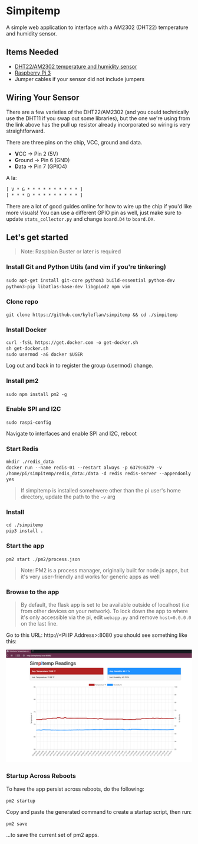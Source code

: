 # Simpitemp

A simple web application to interface with a AM2302 (DHT22) temperature and humidity sensor.

## Items Needed

* [DHT22/AM2302 temperature and humidity sensor](https://amzn.to/2v1tZRX)
* [Raspberry Pi 3](https://amzn.to/2VfZylx)
* Jumper cables if your sensor did not include jumpers

## Wiring Your Sensor

There are a few varieties of the DHT22/AM2302 (and you could technically use 
the DHT11 if you swap out some libraries), but the one we're using from the
link above has the pull up resistor already incorporated so wiring is very
straightforward. 

There are three pins on the chip, VCC, ground and data. 

* **V**CC -> Pin 2 (5V)
* **G**round -> Pin 6 (GND)
* **D**ata -> Pin 7 (GPIO4)

A la:

```
[ V * G * * * * * * * * * * ]
[ * * * D * * * * * * * * * ]
```

There are a lot of good guides online for how to wire up the chip if you'd like
more visuals! You can use a different GPIO pin as well, just make sure to
update `stats_collector.py` and change `board.D4` to `board.DX`.

## Let's get started

> Note: Raspbian Buster or later is required

### Install Git and Python Utils (and vim if you're tinkering)

`sudo apt-get install git-core python3 build-essential python-dev python3-pip libatlas-base-dev libgpiod2 npm vim`

### Clone repo

`git clone https://github.com/kyleflan/simpitemp && cd ./simpitemp`

### Install Docker

	curl -fsSL https://get.docker.com -o get-docker.sh
	sh get-docker.sh
	sudo usermod -aG docker $USER

Log out and back in to register the group (usermod) change.

### Install pm2

`sudo npm install pm2 -g`

### Enable SPI and I2C

`sudo raspi-config`

Navigate to interfaces and enable SPI and I2C, reboot

### Start Redis

	mkdir ./redis_data
	docker run --name redis-01 --restart always -p 6379:6379 -v /home/pi/simpitemp/redis_data:/data -d redis redis-server --appendonly yes

> If simpitemp is installed somehwere other than the pi user's home directory,
> update the path to the `-v` arg

### Install

	cd ./simpitemp
	pip3 install .

### Start the app

`pm2 start ./pm2/process.json`

> Note: PM2 is a process manager, originally built for node.js apps, but 
> it's very user-friendly and works for generic apps as well

### Browse to the app

> By default, the flask app is set to be available outside of localhost (i.e from
> other devices on your network). To lock down the app to where it's only 
> accessible via the pi, edit `webapp.py` and remove `host=0.0.0.0` on the
> last line.

Go to this URL: http://\<Pi IP Address\>:8080 you should see something like this:

![Simpitemp Screenshot](screenshot.png)

### Startup Across Reboots

To have the app persist across reboots, do the following:

`pm2 startup`

Copy and paste the generated command to create a startup script, then run:

`pm2 save`

...to save the current set of pm2 apps. 

